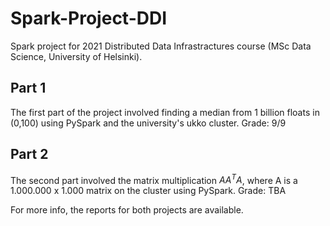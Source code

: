 # Spark-Project-DDI
Spark project for 2021 Distributed Data Infrastractures course (MSc Data Science, University of Helsinki).

## Part 1

The first part of the project involved finding a median from 1 billion floats in (0,100) using PySpark and the university's ukko cluster. Grade: 9/9

## Part 2 

The second part involved the matrix multiplication $A A^T A$, where A is a $1.000.000$ x $1.000$ matrix on the cluster using PySpark. Grade: TBA

For more info, the reports for both projects are available. 
